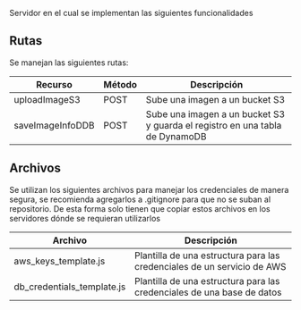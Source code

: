 Servidor en el cual se implementan las siguientes funcionalidades

## Rutas
Se manejan las siguientes rutas:

| Recurso       | Método | Descripción                    |
| ------------- | ------ | ------------------------------ |
| uploadImageS3 | POST   | Sube una imagen a un bucket S3 |
| saveImageInfoDDB | POST | Sube una imagen a un bucket S3 y guarda el registro en una tabla de DynamoDB |


## Archivos
Se utilizan los siguientes archivos para manejar los credenciales de manera segura, se recomienda agregarlos a .gitignore para que no se suban al repositorio. De esta forma solo tienen que copiar estos archivos en los servidores dónde se requieran utilizarlos

| Archivo                       | Descripción              |
| ----------------------------- | ------------------------ |
| aws_keys_template.js | Plantilla de una estructura para las credenciales de un servicio de AWS |
| db_credentials_template.js | Plantilla de una estructura para las credenciales de una base de datos |